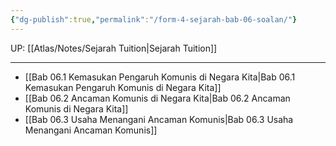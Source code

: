 ```yaml
---
{"dg-publish":true,"permalink":"/form-4-sejarah-bab-06-soalan/"}
---
```


UP: [[Atlas/Notes/Sejarah Tuition\|Sejarah Tuition]]

---

- [[Bab 06.1 Kemasukan Pengaruh Komunis di Negara Kita\|Bab 06.1 Kemasukan Pengaruh Komunis di Negara Kita]]
- [[Bab 06.2 Ancaman Komunis di Negara Kita\|Bab 06.2 Ancaman Komunis di Negara Kita]]
- [[Bab 06.3 Usaha Menangani Ancaman Komunis\|Bab 06.3 Usaha Menangani Ancaman Komunis]]